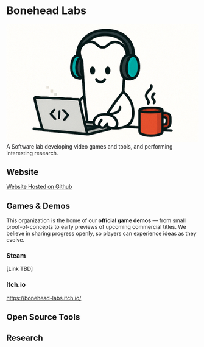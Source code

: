 # Bonehead Labs
![Logo](https://github.com/Bonehead-Labs/.github/blob/main/bc9171fd-31f9-4b54-966c-7e2fd1a0afec.png)
A Software lab developing video games and tools, and performing interesting research.

## Website
[Website Hosted on Github](https://bonehead-labs.github.io/BoneheadLabsSite/)

## Games & Demos  
This organization is the home of our **official game demos** — from small proof-of-concepts to early previews of upcoming commercial titles. We believe in sharing progress openly, so players can experience ideas as they evolve.

### Steam
[Link TBD]
### Itch.io
https://bonehead-labs.itch.io/

## Open Source Tools

## Research
